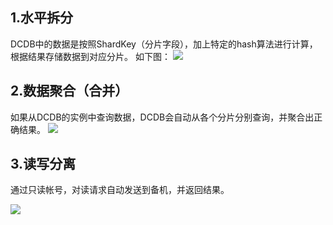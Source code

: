 
## 1.水平拆分
DCDB中的数据是按照ShardKey（分片字段），加上特定的hash算法进行计算，根据结果存储数据到对应分片。
如下图：
![](https://mc.qcloudimg.com/static/img/57840ef0e96459693947f66ad9139bf0/image.png)

## 2.数据聚合（合并）
如果从DCDB的实例中查询数据，DCDB会自动从各个分片分别查询，并聚合出正确结果。
![](https://mc.qcloudimg.com/static/img/76ac86ff49af90e8660bf85f9bf5725d/image.png)


## 3.读写分离

通过只读帐号，对读请求自动发送到备机，并返回结果。

![](https://mc.qcloudimg.com/static/img/e302e114b8de2b6db5883d927893a6e3/image.png)